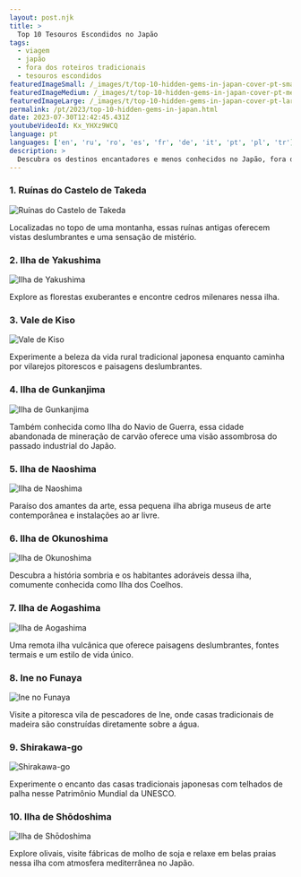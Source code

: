 ```yaml
---
layout: post.njk
title: >
  Top 10 Tesouros Escondidos no Japão
tags:
  - viagem
  - japão
  - fora dos roteiros tradicionais
  - tesouros escondidos
featuredImageSmall: /_images/t/top-10-hidden-gems-in-japan-cover-pt-small.webp
featuredImageMedium: /_images/t/top-10-hidden-gems-in-japan-cover-pt-medium.webp
featuredImageLarge: /_images/t/top-10-hidden-gems-in-japan-cover-pt-large.webp
permalink: /pt/2023/top-10-hidden-gems-in-japan.html
date: 2023-07-30T12:42:45.431Z
youtubeVideoId: Kx_YHXz9WCQ
language: pt
languages: ['en', 'ru', 'ro', 'es', 'fr', 'de', 'it', 'pt', 'pl', 'tr']
description: >
  Descubra os destinos encantadores e menos conhecidos no Japão, fora dos roteiros turísticos tradicionais. Desde vilas isoladas nas montanhas até fontes termais secretas, esses tesouros escondidos oferecem uma experiência única e autêntica para viajantes em busca de aventura e imersão cultural.
---
```


### 1. Ruínas do Castelo de Takeda

![Ruínas do Castelo de Takeda](/_images/f/ff9d8c58bb7e531cd97b9961f986492c-medium.webp)

Localizadas no topo de uma montanha, essas ruínas antigas oferecem vistas deslumbrantes e uma sensação de mistério.

### 2. Ilha de Yakushima

![Ilha de Yakushima](/_images/a/afe6615f51545642e8b1865c6924c623-medium.webp)

Explore as florestas exuberantes e encontre cedros milenares nessa ilha.

### 3. Vale de Kiso

![Vale de Kiso](/_images/2/2389f5ab10e9c6afdca9a6d0161ea01a-medium.webp)

Experimente a beleza da vida rural tradicional japonesa enquanto caminha por vilarejos pitorescos e paisagens deslumbrantes.

### 4. Ilha de Gunkanjima

![Ilha de Gunkanjima](/_images/7/7f221315f73d6afbd692fc02382ed328-medium.webp)

Também conhecida como Ilha do Navio de Guerra, essa cidade abandonada de mineração de carvão oferece uma visão assombrosa do passado industrial do Japão.

### 5. Ilha de Naoshima

![Ilha de Naoshima](/_images/7/79bc6c54a63f8e1fbf6463640245a32a-medium.webp)

Paraíso dos amantes da arte, essa pequena ilha abriga museus de arte contemporânea e instalações ao ar livre.

### 6. Ilha de Okunoshima

![Ilha de Okunoshima](/_images/0/006981013de3e27700f0675387dc0095-medium.webp)

Descubra a história sombria e os habitantes adoráveis dessa ilha, comumente conhecida como Ilha dos Coelhos.

### 7. Ilha de Aogashima

![Ilha de Aogashima](/_images/7/7eee148f807e612527e7e6a766b8580b-medium.webp)

Uma remota ilha vulcânica que oferece paisagens deslumbrantes, fontes termais e um estilo de vida único.

### 8. Ine no Funaya

![Ine no Funaya](/_images/4/454dc57918d981aecf5da6481c5f2a4c-medium.webp)

Visite a pitoresca vila de pescadores de Ine, onde casas tradicionais de madeira são construídas diretamente sobre a água.

### 9. Shirakawa-go

![Shirakawa-go](/_images/6/61f99d0b643c16c0c1d733601911a7b1-medium.webp)

Experimente o encanto das casas tradicionais japonesas com telhados de palha nesse Patrimônio Mundial da UNESCO.

### 10. Ilha de Shōdoshima

![Ilha de Shōdoshima](/_images/4/4af4e15cea065e6d14b1b029fb46fe4a-medium.webp)

Explore olivais, visite fábricas de molho de soja e relaxe em belas praias nessa ilha com atmosfera mediterrânea no Japão.


